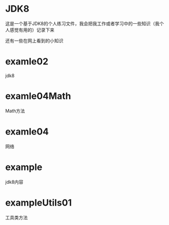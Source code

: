 # JDK8
这是一个基于JDK8的个人练习文件，我会把我工作或者学习中的一些知识（我个人感觉有用的）记录下来

还有一些在网上看到的小知识

# examle02
jdk8
# examle04Math
Math方法
# examle04
网络

# example 
jdk8内容
# exampleUtils01
工具类方法